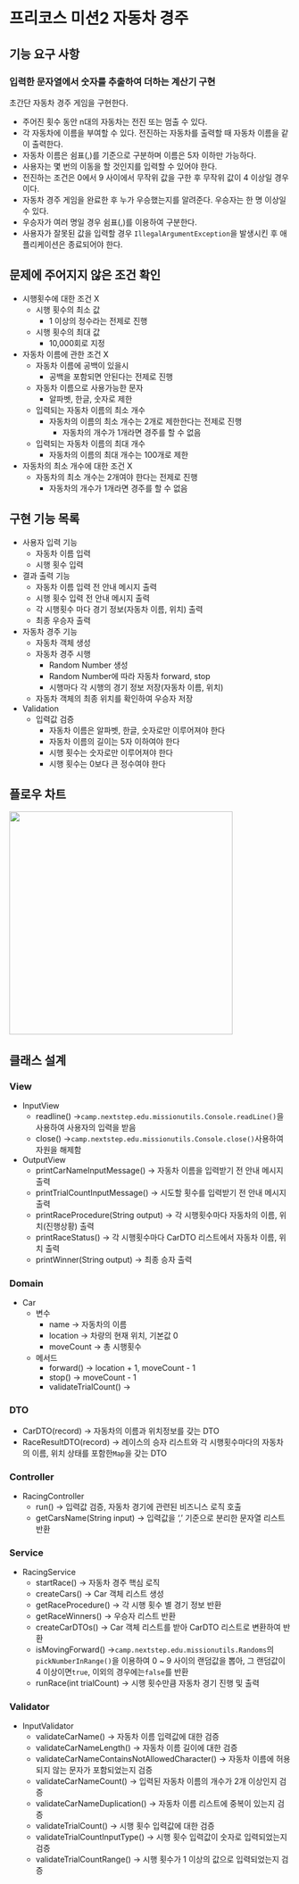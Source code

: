 # **프리코스 미션2 자동차 경주**

## **기능 요구 사항**

### **입력한 문자열에서 숫자를 추출하여 더하는 계산기 구현**

초간단 자동차 경주 게임을 구현한다.

- 주어진 횟수 동안 n대의 자동차는 전진 또는 멈출 수 있다.
- 각 자동차에 이름을 부여할 수 있다. 전진하는 자동차를 출력할 때 자동차 이름을 같이 출력한다.
- 자동차 이름은 쉼표(,)를 기준으로 구분하며 이름은 5자 이하만 가능하다.
- 사용자는 몇 번의 이동을 할 것인지를 입력할 수 있어야 한다.
- 전진하는 조건은 0에서 9 사이에서 무작위 값을 구한 후 무작위 값이 4 이상일 경우이다.
- 자동차 경주 게임을 완료한 후 누가 우승했는지를 알려준다. 우승자는 한 명 이상일 수 있다.
- 우승자가 여러 명일 경우 쉼표(,)를 이용하여 구분한다.
- 사용자가 잘못된 값을 입력할 경우 `IllegalArgumentException`을 발생시킨 후 애플리케이션은 종료되어야 한다.

## **문제에 주어지지 않은 조건 확인**

- 시행횟수에 대한 조건 X
    - 시행 횟수의 최소 값
        - 1 이상의 정수라는 전제로 진행
    - 시행 횟수의 최대 값
        - 10,000회로 지정
- 자동차 이름에 관한 조건 X
    - 자동차 이름에 공백이 있을시
        - 공백을 포함되면 안된다는 전제로 진행
    - 자동차 이름으로 사용가능한 문자
        - 알파벳, 한글, 숫자로 제한
    - 입력되는 자동차 이름의 최소 개수
        - 자동차의 이름의 최소 개수는 2개로 제한한다는 전제로 진행
            - 자동차의 개수가 1개라면 경주를 할 수 없음
    - 입력되는 자동차 이름의 최대 개수
        - 자동차의 이름의 최대 개수는 100개로 제한
- 자동차의 최소 개수에 대한 조건 X
    - 자동차의 최소 개수는 2개여야 한다는 전제로 진행
        - 자동차의 개수가 1개라면 경주를 할 수 없음

## **구현 기능 목록**

- 사용자 입력 기능
    - 자동차 이름 입력
    - 시행 횟수 입력
- 결과 출력 기능
    - 자동차 이름 입력 전 안내 메시지 출력
    - 시행 횟수 입력 전 안내 메시지 출력
    - 각 시행횟수 마다 경기 정보(자동차 이름, 위치) 출력
    - 최종 우승자 출력
- 자동차 경주 기능
    - 자동차 객체 생성
    - 자동차 경주 시행
        - Random Number 생성
        - Random Number에 따라 자동차 forward, stop
        - 시행마다 각 시행의 경기 정보 저장(자동차 이름, 위치)
    - 자동차 객체의 최종 위치를 확인하여 우승자 저장
- Validation
    - 입력값 검증
        - 자동차 이름은 알파벳, 한글, 숫자로만 이루어져야 한다
        - 자동차 이름의 길이는 5자 이하여야 한다
        - 시행 횟수는 숫자로만 이루어져야 한다
        - 시행 횟수는 0보다 큰 정수여야 한다

## **플로우 차트**
<img src="https://raw.githubusercontent.com/eraser502/java-racingcar-7/b4e7141eb78089ca7fcd36c9e6e1ea8c9a757a4c/Images/flowChart.svg" width="400px">

## **클래스 설계**

### **View**

- InputView
    - readline() →`camp.nextstep.edu.missionutils.Console.readLine()`을 사용하여 사용자의 입력을 받음
    - close() →`camp.nextstep.edu.missionutils.Console.close()`사용하여 자원을 해제함
- OutputView
    - printCarNameInputMessage() → 자동차 이름을 입력받기 전 안내 메시지 출력
    - printTrialCountInputMessage() → 시도할 횟수를 입력받기 전 안내 메시지 출력
    - printRaceProcedure(String output) → 각 시행횟수마다 자동차의 이름, 위치(진행상황) 출력
    - printRaceStatus() → 각 시행횟수마다 CarDTO 리스트에서 자동차 이름, 위치 출력
    - printWinner(String output) → 최종 승자 출력

### **Domain**

- Car
    - 변수
        - name → 자동차의 이름
        - location → 차량의 현재 위치, 기본값 0
        - moveCount → 총 시행횟수
    - 메서드
        - forward() → location + 1, moveCount - 1
        - stop() → moveCount - 1
        - validateTrialCount() →

### **DTO**

- CarDTO(record) → 자동차의 이름과 위치정보를 갖는 DTO
- RaceResultDTO(record) → 레이스의 승자 리스트와 각 시행횟수마다의 자동차의 이름, 위치 상태를 포함한`Map`을 갖는 DTO

### **Controller**

- RacingController
    - run() → 입력값 검증, 자동차 경기에 관련된 비즈니스 로직 호출
    - getCarsName(String input) → 입력값을 ‘,’ 기준으로 분리한 문자열 리스트 반환

### **Service**

- RacingService
    - startRace() → 자동차 경주 핵심 로직
    - createCars() → Car 객체 리스트 생성
    - getRaceProcedure() -> 각 시행 횟수 별 경기 정보 반환
    - getRaceWinners() → 우승자 리스트 반환
    - createCarDTOs() → Car 객체 리스트를 받아 CarDTO 리스트로 변환하여 반환
    - isMovingForward() →`camp.nextstep.edu.missionutils.Randoms`의`pickNumberInRange()`을 이용하여 0 ~ 9 사이의 랜덤값을 뽑아, 그 랜덤값이
      4 이상이면`true`, 이외의 경우에는`false`를 반환
    - runRace(int trialCount) → 시행 횟수만큼 자동차 경기 진행 및 출력

### **Validator**

- InputValidator
    - validateCarName() → 자동차 이름 입력값에 대한 검증
    - validateCarNameLength() → 자동차 이름 길이에 대한 검증
    - validateCarNameContainsNotAllowedCharacter() → 자동차 이름에 허용되지 않는 문자가 포함되었는지 검증
    - validateCarNameCount() → 입력된 자동차 이름의 개수가 2개 이상인지 검증
    - validateCarNameDuplication() → 자동차 이름 리스트에 중복이 있는지 검증
    - validateTrialCount() → 시행 횟수 입력값에 대한 검증
    - validateTrialCountInputType() → 시행 횟수 입력값이 숫자로 입력되었는지 검증
    - validateTrialCountRange() → 시행 횟수가 1 이상의 값으로 입력되었는지 검증